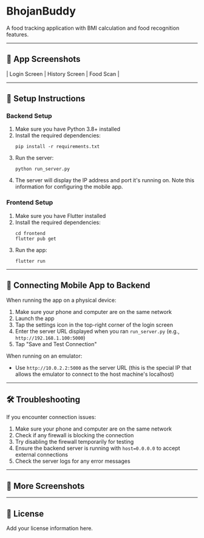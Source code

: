 # BhojanBuddy

A food tracking application with BMI calculation and food recognition features.

---

## 📱 App Screenshots


| Login Screen | History Screen | Food Scan |


---

## 🚀 Setup Instructions

### Backend Setup

1. Make sure you have Python 3.8+ installed
2. Install the required dependencies:
   ```
   pip install -r requirements.txt
   ```
3. Run the server:
   ```
   python run_server.py
   ```
4. The server will display the IP address and port it's running on. Note this information for configuring the mobile app.

### Frontend Setup

1. Make sure you have Flutter installed
2. Install the required dependencies:
   ```
   cd frontend
   flutter pub get
   ```
3. Run the app:
   ```
   flutter run
   ```

---

## 🔗 Connecting Mobile App to Backend

When running the app on a physical device:

1. Make sure your phone and computer are on the same network
2. Launch the app
3. Tap the settings icon in the top-right corner of the login screen
4. Enter the server URL displayed when you ran `run_server.py` (e.g., `http://192.168.1.100:5000`)
5. Tap "Save and Test Connection"

When running on an emulator:

- Use `http://10.0.2.2:5000` as the server URL (this is the special IP that allows the emulator to connect to the host machine's localhost)

---

## 🛠 Troubleshooting

If you encounter connection issues:

1. Make sure your phone and computer are on the same network
2. Check if any firewall is blocking the connection
3. Try disabling the firewall temporarily for testing
4. Ensure the backend server is running with `host=0.0.0.0` to accept external connections
5. Check the server logs for any error messages

---

## 📸 More Screenshots

<!-- 
Add more usage screenshots or GIFs here.
Example:
![BMI Calculation](assets/screenshots/bmi.png)
-->

---

## 📄 License

Add your license information here.
